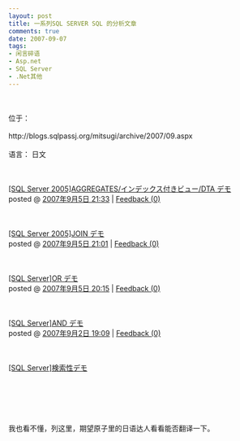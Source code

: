 ```yaml
---
layout: post
title: 一系列SQL SERVER SQL 的分析文章
comments: true
date: 2007-09-07
tags:
- 闲言碎语
- Asp.net
- SQL Server
- .Net其他
---
```


<p><br /><br />位于：<br /><br />http://blogs.sqlpassj.org/mitsugi/archive/2007/09.aspx<br /><br />语言： 日文<br /><br /><br /></p>
<div class="post">
<div class="postTitle"><a id="ArchiveMonth.ascx_Days_Entries__ctl0_TitleUrl" href="http://blogs.sqlpassj.org/mitsugi/archive/2007/09/05/23974.aspx">[SQL Server 2005]AGGREGATES/インデックス付きビュー/DTA デモ</a></div>
<div class="postText"></div>
<div class="postfoot">posted @ <a title="permalink" href="http://blogs.sqlpassj.org/mitsugi/archive/2007/09/05/23974.aspx">2007年9月5日 21:33</a> | <a title="comments, pingbacks, trackbacks" href="http://blogs.sqlpassj.org/mitsugi/archive/2007/09/05/23974.aspx#FeedBack">Feedback (0)</a>
</div>
<p></p>
</div>
<br /><br /><div class="post">
<div class="postTitle"><a id="ArchiveMonth.ascx_Days_Entries__ctl1_TitleUrl" href="http://blogs.sqlpassj.org/mitsugi/archive/2007/09/05/23973.aspx">[SQL Server 2005]JOIN デモ</a></div>
<div class="postText"></div>
<div class="postfoot">posted @ <a title="permalink" href="http://blogs.sqlpassj.org/mitsugi/archive/2007/09/05/23973.aspx">2007年9月5日 21:01</a> | <a title="comments, pingbacks, trackbacks" href="http://blogs.sqlpassj.org/mitsugi/archive/2007/09/05/23973.aspx#FeedBack">Feedback (0)</a>
</div>
<p></p>
</div>
<br /><br /><div class="post">
<div class="postTitle"><a id="ArchiveMonth.ascx_Days_Entries__ctl2_TitleUrl" href="http://blogs.sqlpassj.org/mitsugi/archive/2007/09/05/23972.aspx">[SQL Server]OR デモ</a></div>
<div class="postText"></div>
<div class="postfoot">posted @ <a title="permalink" href="http://blogs.sqlpassj.org/mitsugi/archive/2007/09/05/23972.aspx">2007年9月5日 20:15</a> | <a title="comments, pingbacks, trackbacks" href="http://blogs.sqlpassj.org/mitsugi/archive/2007/09/05/23972.aspx#FeedBack">Feedback (0)</a>
</div>
<p></p>
</div>
<br /><br /><div class="post">
<div class="postTitle"><a id="ArchiveMonth.ascx_Days_Entries__ctl3_TitleUrl" href="http://blogs.sqlpassj.org/mitsugi/archive/2007/09/02/23963.aspx">[SQL Server]AND デモ</a></div>
<div class="postText"></div>
<div class="postfoot">posted @ <a title="permalink" href="http://blogs.sqlpassj.org/mitsugi/archive/2007/09/02/23963.aspx">2007年9月2日 19:09</a> | <a title="comments, pingbacks, trackbacks" href="http://blogs.sqlpassj.org/mitsugi/archive/2007/09/02/23963.aspx#FeedBack">Feedback (0)</a>
</div>
<p></p>
</div>
<br /><br /><div class="post">
<div class="postTitle"><a id="ArchiveMonth.ascx_Days_Entries__ctl4_TitleUrl" href="http://blogs.sqlpassj.org/mitsugi/archive/2007/09/02/23962.aspx">[SQL Server]検索性デモ</a></div>
<p></p>
</div>
<br /><br /><br /><br /><br />我也看不懂，列这里，期望原子里的日语达人看看能否翻译一下。				
